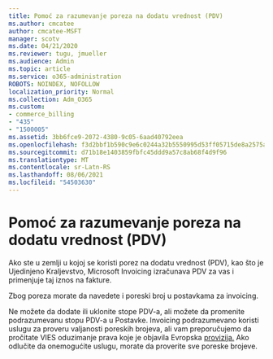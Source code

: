 ```yaml
---
title: Pomoć za razumevanje poreza na dodatu vrednost (PDV)
ms.author: cmcatee
author: cmcatee-MSFT
manager: scotv
ms.date: 04/21/2020
ms.reviewer: tugu, jmueller
ms.audience: Admin
ms.topic: article
ms.service: o365-administration
ROBOTS: NOINDEX, NOFOLLOW
localization_priority: Normal
ms.collection: Adm_O365
ms.custom:
- commerce_billing
- "435"
- "1500005"
ms.assetid: 3bb6fce9-2072-4380-9c05-6aad40792eea
ms.openlocfilehash: f3d2bbf1b590c9e6c0244a32b5550995d53ff05715de8a2575aa08052061de15
ms.sourcegitcommit: d71b18e1403859fbfc45ddd9a57c8ab68f4d9f96
ms.translationtype: MT
ms.contentlocale: sr-Latn-RS
ms.lasthandoff: 08/06/2021
ms.locfileid: "54503630"
---
```

# <a name="help-understanding-value-added-tax-vat"></a>Pomoć za razumevanje poreza na dodatu vrednost (PDV)

Ako ste u zemlji u kojoj se koristi porez na dodatu vrednost (PDV), kao što je Ujedinjeno Kraljevstvo, Microsoft Invoicing izračunava PDV za vas i primenjuje taj iznos na fakture.
  
Zbog poreza morate da navedete i poreski broj u postavkama za invoicing.
  
Ne možete da dodate ili uklonite stope PDV-a, ali možete da promenite podrazumevanu stopu PDV-a u Postavke. Invoicing podrazumevano koristi uslugu za proveru valjanosti poreskih brojeva, ali vam preporučujemo da pročitate VIES oduzimanje prava koje je objavila Evropska [provizija.](https://go.microsoft.com/fwlink/?LinkID=841741) Ako odlučite da onemogućite uslugu, morate da proverite sve poreske brojeve.